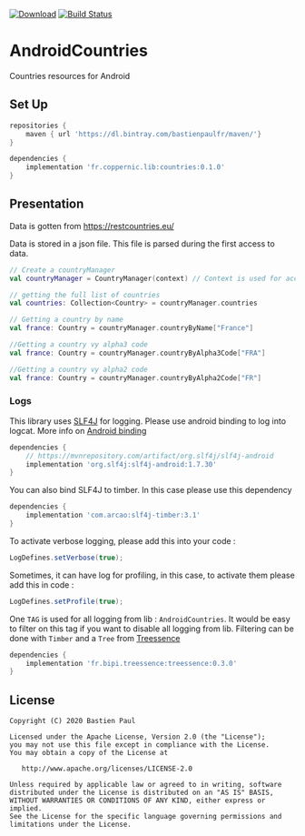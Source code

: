 [![Download](https://api.bintray.com/packages/bastienpaulfr/maven/AndroidCountries/images/download.svg)](https://bintray.com/bastienpaulfr/maven/AndroidCountries/_latestVersion)
[![Build Status](https://travis-ci.org/bastienpaulfr/AndroidCountries.svg?branch=master)](https://travis-ci.org/bastienpaulfr/AndroidCountries)

# AndroidCountries

Countries resources for Android

## Set Up


```groovy
repositories {
    maven { url 'https://dl.bintray.com/bastienpaulfr/maven/'}
}

dependencies {
    implementation 'fr.coppernic.lib:countries:0.1.0'
}
```

## Presentation

Data is gotten from https://restcountries.eu/

Data is stored in a json file. This file is parsed during the first access to data.

```kotlin
// Create a countryManager
val countryManager = CountryManager(context) // Context is used for accessing to raw resource where json file is stored.

// getting the full list of countries
val countries: Collection<Country> = countryManager.countries

// Getting a country by name
val france: Country = countryManager.countryByName["France"]

//Getting a country vy alpha3 code
val france: Country = countryManager.countryByAlpha3Code["FRA"]

//Getting a country vy alpha2 code
val france: Country = countryManager.countryByAlpha2Code["FR"]

```

### Logs

This library uses [SLF4J](http://www.slf4j.org/) for logging. Please use android binding to
log into logcat. More info on [Android binding](http://www.slf4j.org/android/)

```groovy
dependencies {
    // https://mvnrepository.com/artifact/org.slf4j/slf4j-android
    implementation 'org.slf4j:slf4j-android:1.7.30'
}
```

You can also bind SLF4J to timber. In this case please use this dependency

```groovy
dependencies {
    implementation 'com.arcao:slf4j-timber:3.1'
}
```

To activate verbose logging, please add this into your code :

```java
LogDefines.setVerbose(true);
```

Sometimes, it can have log for profiling, in this case, to activate them please add
this in code :

```java
LogDefines.setProfile(true);
```

One `TAG` is used for all logging from lib : `AndroidCountries`. It would be easy to filter on this tag if you
want to disable all logging from lib. Filtering can be done with `Timber` and a `Tree`
from [Treessence](https://github.com/bastienpaulfr/Treessence)


```groovy
dependencies {
    implementation 'fr.bipi.treessence:treessence:0.3.0'
}
```

## License

    Copyright (C) 2020 Bastien Paul

    Licensed under the Apache License, Version 2.0 (the "License");
    you may not use this file except in compliance with the License.
    You may obtain a copy of the License at

       http://www.apache.org/licenses/LICENSE-2.0

    Unless required by applicable law or agreed to in writing, software
    distributed under the License is distributed on an "AS IS" BASIS,
    WITHOUT WARRANTIES OR CONDITIONS OF ANY KIND, either express or implied.
    See the License for the specific language governing permissions and
    limitations under the License.

